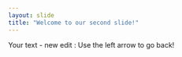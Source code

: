 ```yaml
---
layout: slide
title: "Welcome to our second slide!"
---
```

Your text - new edit : 
Use the left arrow to go back!
